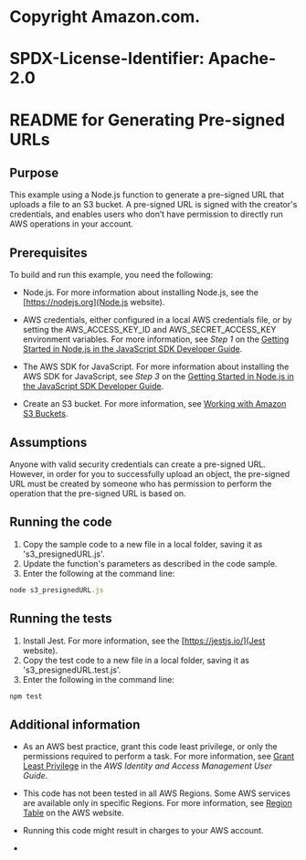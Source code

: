 # Copyright Amazon.com.
# SPDX-License-Identifier: Apache-2.0

# README for Generating Pre-signed URLs

## Purpose

This example using a Node.js function to generate a pre-signed URL that uploads a file to an S3 bucket. A pre-signed URL is signed with the creator's credentials, and enables users who don’t have permission to directly run AWS operations in your account.

## Prerequisites

To build and run this example, you need the following:

- Node.js. For more information about installing Node.js, see the [https://nodejs.org](Node.js website).

- AWS credentials, either configured in a local AWS credentials file, or by setting the AWS_ACCESS_KEY_ID and AWS_SECRET_ACCESS_KEY environment variables. For more information, see *Step 1* on the [Getting Started in Node.js in the JavaScript SDK Developer Guide](_https://docs.aws.amazon.com/sdk-for-javascript/v2/developer-guide/getting-started-nodejs.html_).

- The AWS SDK for JavaScript.  For more information about installing the AWS SDK for JavaScript, see *Step 3* on the [Getting Started in Node.js in the JavaScript SDK Developer Guide](_https://docs.aws.amazon.com/sdk-for-javascript/v2/developer-guide/getting-started-nodejs.html_).

- Create an S3 bucket. For more information, see [Working with Amazon S3 Buckets](https://docs.aws.amazon.com/AmazonS3/latest/dev/UsingBucket.html#create-bucket-intro).

## Assumptions
Anyone with valid security credentials can create a pre-signed URL. However, in order for you to successfully upload an object, the pre-signed URL must be created by someone who has permission to perform the operation that the pre-signed URL is based on.


## Running the code

1. Copy the sample code to a new file in a local folder, saving it as 's3_presignedURL.js'. 
2. Update the function's parameters as described in the code sample.
3. Enter the following at the command line:
```javascript
node s3_presignedURL.js
```

## Running the tests

1. Install Jest. For more information, see the [https://jestjs.io/](Jest website).
2. Copy the test code to a new file in a local folder, saving it as 's3_presignedURL.test.js'.
3. Enter the following in the command line:
```javascript
npm test
```

## Additional information

- As an AWS best practice, grant this code least privilege, or only the 
  permissions required to perform a task. For more information, see [Grant Least Privilege](_https://docs.aws.amazon.com/IAM/latest/UserGuide/best-practices.html#grant-least-privilege_) in the *AWS Identity and Access Management User Guide*.

- This code has not been tested in all AWS Regions. Some AWS services are 
  available only in specific Regions. For more information, see [Region Table](_https://aws.amazon.com/about-aws/global-infrastructure/regional-product-services/_) on the AWS website. 

- Running this code might result in charges to your AWS account.

- <Start typing additional information here.>


